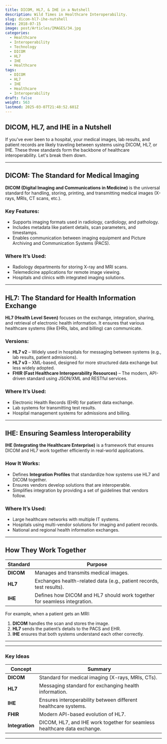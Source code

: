 ```yaml
---
title: DICOM, HL7, & IHE in a Nutshell
description: Wild Times in Healthcare Interoperability.
slug: dicom-hl7-ihe-nutshell
date: 2018-07-15
image: post/Articles/IMAGES/34.jpg
categories:
  - Healthcare
  - Interoperability
  - Technology
  - DICOM
  - HL7
  - IHE
  - Healthcare
tags:
  - DICOM
  - HL7
  - IHE
  - Healthcare
  - Interoperability
draft: false
weight: 563
lastmod: 2025-03-07T21:48:52.601Z
---
```

## **DICOM, HL7, and IHE in a Nutshell**

If you've ever been to a hospital, your medical images, lab results, and patient records are likely traveling between systems using DICOM, HL7, or IHE. These three standards form the backbone of healthcare interoperability. Let's break them down.

***

## **DICOM: The Standard for Medical Imaging**

**DICOM (Digital Imaging and Communications in Medicine)** is the universal standard for handling, storing, printing, and transmitting medical images (X-rays, MRIs, CT scans, etc.).

### **Key Features:**

* Supports imaging formats used in radiology, cardiology, and pathology.
* Includes metadata like patient details, scan parameters, and timestamps.
* Enables communication between imaging equipment and Picture Archiving and Communication Systems (PACS).

### **Where It’s Used:**

* Radiology departments for storing X-ray and MRI scans.
* Telemedicine applications for remote image viewing.
* Hospitals and clinics with integrated imaging solutions.

***

## **HL7: The Standard for Health Information Exchange**

**HL7 (Health Level Seven)** focuses on the exchange, integration, sharing, and retrieval of electronic health information. It ensures that various healthcare systems (like EHRs, labs, and billing) can communicate.

### **Versions:**

* **HL7 v2** – Widely used in hospitals for messaging between systems (e.g., lab results, patient admissions).
* **HL7 v3** – XML-based, designed for more structured data exchange but less widely adopted.
* **FHIR (Fast Healthcare Interoperability Resources)** – The modern, API-driven standard using JSON/XML and RESTful services.

### **Where It’s Used:**

* Electronic Health Records (EHR) for patient data exchange.
* Lab systems for transmitting test results.
* Hospital management systems for admissions and billing.

***

## **IHE: Ensuring Seamless Interoperability**

**IHE (Integrating the Healthcare Enterprise)** is a framework that ensures DICOM and HL7 work together efficiently in real-world applications.

### **How It Works:**

* Defines **Integration Profiles** that standardize how systems use HL7 and DICOM together.
* Ensures vendors develop solutions that are interoperable.
* Simplifies integration by providing a set of guidelines that vendors follow.

### **Where It’s Used:**

* Large healthcare networks with multiple IT systems.
* Hospitals using multi-vendor solutions for imaging and patient records.
* National and regional health information exchanges.

***

## **How They Work Together**

| **Standard** | **Purpose**                                                              |
| ------------ | ------------------------------------------------------------------------ |
| **DICOM**    | Manages and transmits medical images.                                    |
| **HL7**      | Exchanges health-related data (e.g., patient records, test results).     |
| **IHE**      | Defines how DICOM and HL7 should work together for seamless integration. |

For example, when a patient gets an MRI:

1. **DICOM** handles the scan and stores the image.
2. **HL7** sends the patient’s details to the PACS and EHR.
3. **IHE** ensures that both systems understand each other correctly.

***

<!-- 
## **Final Thoughts**

DICOM, HL7, and IHE are essential for making healthcare systems talk to each other. DICOM ensures medical images are shared properly, HL7 allows health data exchange, and IHE ensures everything integrates seamlessly.

With the rise of FHIR and cloud-based solutions, healthcare interoperability is becoming more efficient, paving the way for better patient care. -->

***

### **Key Ideas**

| Concept         | Summary                                                                  |
| --------------- | ------------------------------------------------------------------------ |
| **DICOM**       | Standard for medical imaging (X-rays, MRIs, CTs).                        |
| **HL7**         | Messaging standard for exchanging health information.                    |
| **IHE**         | Ensures interoperability between different healthcare systems.           |
| **FHIR**        | Modern API-based evolution of HL7.                                       |
| **Integration** | DICOM, HL7, and IHE work together for seamless healthcare data exchange. |

***
